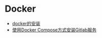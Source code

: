 # Docker

* [docker的安装](/docs/tools/docker/how-to-install-docker.md)
* [使用Docker Compose方式安装Gitlab服务](/docs/tools/docker/installing-gitlab-services-using-docker-compose.md)
